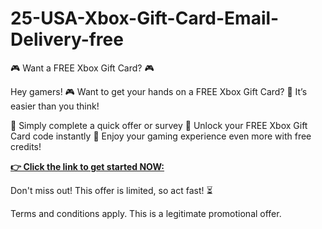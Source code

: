 # 25-USA-Xbox-Gift-Card-Email-Delivery-free

🎮 Want a FREE Xbox Gift Card? 🎮


Hey gamers! 🎮 Want to get your hands on a FREE Xbox Gift Card? 🙌 It’s easier than you think!

🔹 Simply complete a quick offer or survey 🔹 Unlock your FREE Xbox Gift Card code instantly 🔹 Enjoy your gaming experience even more with free credits!

**[👉 Click the link to get started NOW:](https://giftcardwall.com/xbox/)**

Don't miss out! This offer is limited, so act fast! ⏳

Terms and conditions apply. This is a legitimate promotional offer.
